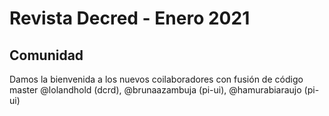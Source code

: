 # Revista Decred - Enero 2021

## Comunidad 
Damos la bienvenida a los nuevos coilaboradores con fusión de código master @lolandhold (dcrd), @brunaazambuja (pi-ui), @hamurabiaraujo (pi-ui)

